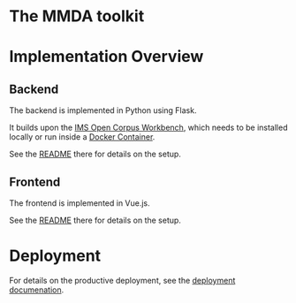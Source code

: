 # The MMDA toolkit

# Implementation Overview

## Backend

The backend is implemented in Python using Flask.

It builds upon the [IMS Open Corpus Workbench](http://cwb.sourceforge.net/), which needs to be installed locally or run inside a [Docker Container](https://github.com/fau-klue/docker-corpus-tool).

See the [README](mmda-backend/README.md) there for details on the setup.

## Frontend

The frontend is implemented in Vue.js.

See the [README](mmda-frontend/README.md) there for details on the setup.

# Deployment
For details on the productive deployment, see the [deployment documenation](deployment/README.md).
